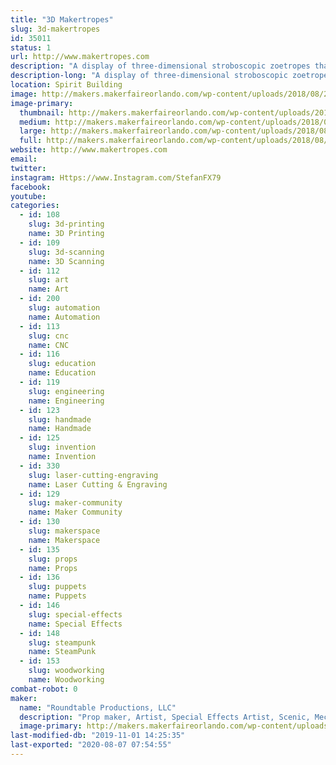 ```yaml
---
title: "3D Makertropes"
slug: 3d-makertropes
id: 35011
status: 1
url: http://www.makertropes.com
description: "A display of three-dimensional stroboscopic zoetropes that I call Makertropes."
description-long: "A display of three-dimensional stroboscopic zoetropes that I call Makertropes.  This exhibit builds on the successful creation of the Marvelous Mechanical Makey Making Machine created for MFO 2017.  There will be some new creations and upgrades to the animation from what was learned last year.   And some interactive elements as well."
location: Spirit Building
image: http://makers.makerfaireorlando.com/wp-content/uploads/2018/08/2017-10-22-15.33.40-1024x576.jpg
image-primary:
  thumbnail: http://makers.makerfaireorlando.com/wp-content/uploads/2018/08/2017-10-22-15.33.40-150x150.jpg
  medium: http://makers.makerfaireorlando.com/wp-content/uploads/2018/08/2017-10-22-15.33.40-300x169.jpg
  large: http://makers.makerfaireorlando.com/wp-content/uploads/2018/08/2017-10-22-15.33.40-1024x576.jpg
  full: http://makers.makerfaireorlando.com/wp-content/uploads/2018/08/2017-10-22-15.33.40.jpg
website: http://www.makertropes.com
email: 
twitter: 
instagram: Https://www.Instagram.com/StefanFX79
facebook: 
youtube: 
categories:
  - id: 108
    slug: 3d-printing
    name: 3D Printing
  - id: 109
    slug: 3d-scanning
    name: 3D Scanning
  - id: 112
    slug: art
    name: Art
  - id: 200
    slug: automation
    name: Automation
  - id: 113
    slug: cnc
    name: CNC
  - id: 116
    slug: education
    name: Education
  - id: 119
    slug: engineering
    name: Engineering
  - id: 123
    slug: handmade
    name: Handmade
  - id: 125
    slug: invention
    name: Invention
  - id: 330
    slug: laser-cutting-engraving
    name: Laser Cutting & Engraving
  - id: 129
    slug: maker-community
    name: Maker Community
  - id: 130
    slug: makerspace
    name: Makerspace
  - id: 135
    slug: props
    name: Props
  - id: 136
    slug: puppets
    name: Puppets
  - id: 146
    slug: special-effects
    name: Special Effects
  - id: 148
    slug: steampunk
    name: SteamPunk
  - id: 153
    slug: woodworking
    name: Woodworking
combat-robot: 0
maker:
  name: "Roundtable Productions, LLC"
  description: "Prop maker, Artist, Special Effects Artist, Scenic, Mechanical Engineer, and professional Maker."
  image-primary: http://makers.makerfaireorlando.com/wp-content/uploads/2015/05/WebLogo2sm.png
last-modified-db: "2019-11-01 14:25:35"
last-exported: "2020-08-07 07:54:55"
---
```

